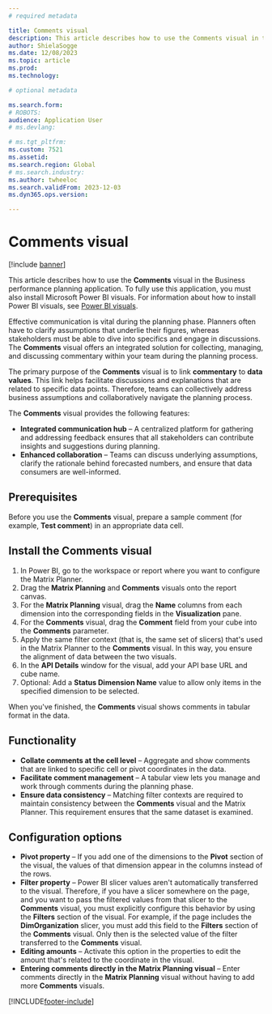 ```yaml
---
# required metadata

title: Comments visual
description: This article describes how to use the Comments visual in the Business performance planning application.
author: ShielaSogge
ms.date: 12/08/2023
ms.topic: article
ms.prod: 
ms.technology: 

# optional metadata

ms.search.form: 
# ROBOTS: 
audience: Application User
# ms.devlang: 

# ms.tgt_pltfrm: 
ms.custom: 7521
ms.assetid: 
ms.search.region: Global
# ms.search.industry: 
ms.author: twheeloc
ms.search.validFrom: 2023-12-03
ms.dyn365.ops.version: 

---
```

# Comments visual

[!include [banner](../includes/banner.md)]

This article describes how to use the **Comments** visual in the Business performance planning application. To fully use this application, you must also install Microsoft Power BI visuals. For information about how to install Power BI visuals, see [Power BI visuals](/power-bi/developer/visuals).

Effective communication is vital during the planning phase. Planners often have to clarify assumptions that underlie their figures, whereas stakeholders must be able to dive into specifics and engage in discussions. The **Comments** visual offers an integrated solution for collecting, managing, and discussing commentary within your team during the planning process.

The primary purpose of the **Comments** visual is to link **commentary** to **data values**. This link helps facilitate discussions and explanations that are related to specific data points. Therefore, teams can collectively address business assumptions and collaboratively navigate the planning process.

The **Comments** visual provides the following features:

- **Integrated communication hub** – A centralized platform for gathering and addressing feedback ensures that all stakeholders can contribute insights and suggestions during planning.
- **Enhanced collaboration** – Teams can discuss underlying assumptions, clarify the rationale behind forecasted numbers, and ensure that data consumers are well-informed.

## Prerequisites

Before you use the **Comments** visual, prepare a sample comment (for example, **Test comment**) in an appropriate data cell.

## Install the Comments visual

1. In Power BI, go to the workspace or report where you want to configure the Matrix Planner.
2. Drag the **Matrix Planning** and **Comments** visuals onto the report canvas.
3. For the **Matrix Planning** visual, drag the **Name** columns from each dimension into the corresponding fields in the **Visualization** pane.
4. For the **Comments** visual, drag the **Comment** field from your cube into the **Comments** parameter.
5. Apply the same filter context (that is, the same set of slicers) that's used in the Matrix Planner to the **Comments** visual. In this way, you ensure the alignment of data between the two visuals.
6. In the **API Details** window for the visual, add your API base URL and cube name.
7. Optional: Add a **Status Dimension Name** value to allow only items in the specified dimension to be selected.

When you've finished, the **Comments** visual shows comments in tabular format in the data.

## Functionality

- **Collate comments at the cell level** – Aggregate and show comments that are linked to specific cell or pivot coordinates in the data.
- **Facilitate comment management** – A tabular view lets you manage and work through comments during the planning phase.
- **Ensure data consistency** – Matching filter contexts are required to maintain consistency between the **Comments** visual and the Matrix Planner. This requirement ensures that the same dataset is examined.

## Configuration options

- **Pivot property** – If you add one of the dimensions to the **Pivot** section of the visual, the values of that dimension appear in the columns instead of the rows.
- **Filter property** – Power BI slicer values aren't automatically transferred to the visual. Therefore, if you have a slicer somewhere on the page, and you want to pass the filtered values from that slicer to the **Comments** visual, you must explicitly configure this behavior by using the **Filters** section of the visual. For example, if the page includes the **DimOrganization** slicer, you must add this field to the **Filters** section of the **Comments** visual. Only then is the selected value of the filter transferred to the **Comments** visual.
- **Editing amounts** – Activate this option in the properties to edit the amount that's related to the coordinate in the visual.
- **Entering comments directly in the Matrix Planning visual** – Enter comments directly in the **Matrix Planning** visual without having to add more **Comments** visuals.

[!INCLUDE[footer-include](../../includes/footer-banner.md)]
